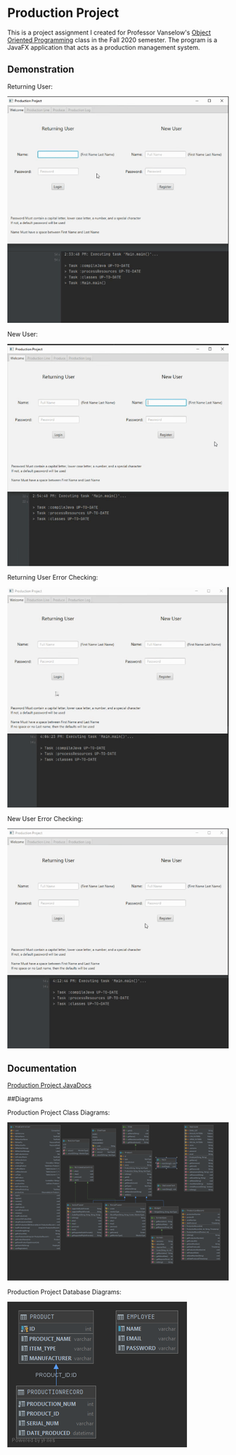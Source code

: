 # Production Project

This is a project assignment I created for Professor Vanselow's 
[Object Oriented Programming](https://sites.google.com/site/profvanselow/course/cop-3003) 
class in the Fall 2020 semester. The program is a JavaFX application that acts as a 
production management system.

## Demonstration

Returning User:

![](1%20Returning%20User.gif)

New User:

![](2%20New%20User.gif)

Returning User Error Checking:

![](3%20Returning%20User%20Error%20Checking.gif)

New User Error Checking:

![](4%20New%20User%20Error%20Checking.gif)

## Documentation
[Production Project JavaDocs]( https://orellanadani12.github.io/ProductionProject/)

##Diagrams

Production Project Class Diagrams:

![Class Diagrams](Diagrams/Class%20Diagram%20Updated.png)

Production Project Database Diagrams:

![Database Diagrams](Diagrams/DB%20Diagram.png)
